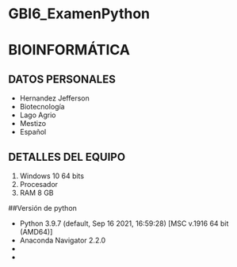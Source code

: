 # GBI6_ExamenPython
# BIOINFORMÁTICA
## DATOS PERSONALES
- Hernandez Jefferson
- Biotecnología
- Lago Agrio
- Mestizo
- Español

## DETALLES DEL EQUIPO
1. Windows 10 64 bits
2. Procesador 
3. RAM 8 GB

##Versión de python
- Python 3.9.7 (default, Sep 16 2021, 16:59:28) [MSC v.1916 64 bit (AMD64)]
- Anaconda Navigator 2.2.0
- 
- 
